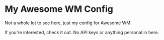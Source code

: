 # My Awesome WM Config

Not a whole lot to see here, just my config for Awesome WM.  

If you're interested, check it out. No API keys or anything personal in here.  
